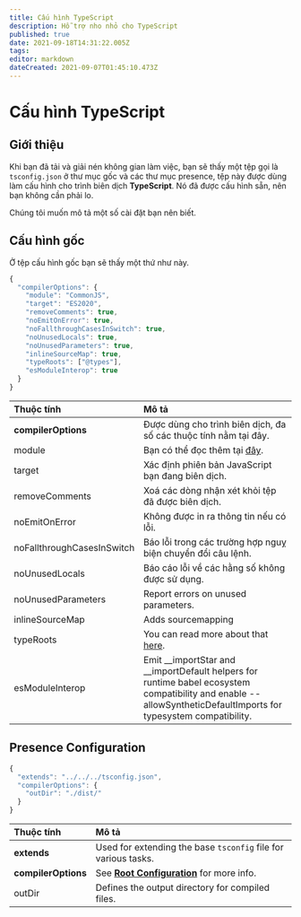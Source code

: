 ```yaml
---
title: Cấu hình TypeScript
description: Hỗ trợ nho nhỏ cho TypeScript
published: true
date: 2021-09-18T14:31:22.005Z
tags:
editor: markdown
dateCreated: 2021-09-07T01:45:10.473Z
---
```


# Cấu hình TypeScript

## Giới thiệu

Khi bạn đã tải và giải nén không gian làm việc, bạn sẽ thấy một tệp gọi là `tsconfig.json` ở thư mục gốc và các thư mục presence, tệp này được dùng làm cấu hình cho trình biên dịch **TypeScript**. Nó đã được cấu hình sẵn, nên bạn không cần phải lo.

Chúng tôi muốn mô tả một số cài đặt bạn nên biết.

## Cấu hình gốc

Ở tệp cấu hình gốc bạn sẽ thấy một thứ như này.

```javascript
{
  "compilerOptions": {
    "module": "CommonJS",
    "target": "ES2020",
    "removeComments": true,
    "noEmitOnError": true,
    "noFallthroughCasesInSwitch": true,
    "noUnusedLocals": true,
    "noUnusedParameters": true,
    "inlineSourceMap": true,
    "typeRoots": ["@types"],
    "esModuleInterop": true
  }
}
```

| Thuộc tính                 | Mô tả                                                                                                                                                               |
|:-------------------------- |:------------------------------------------------------------------------------------------------------------------------------------------------------------------- |
| **compilerOptions**        | Được dùng cho trình biên dịch, đa số các thuộc tính nằm tại đây.                                                                                                    |
| module                     | Bạn có thể đọc thêm tại [đây](https://www.typescriptlang.org/docs/handbook/modules.html).                                                                           |
| target                     | Xác định phiên bản JavaScript bạn đang biên dịch.                                                                                                                   |
| removeComments             | Xoá các dòng nhận xét khỏi tệp đã được biên dịch.                                                                                                                   |
| noEmitOnError              | Không được in ra thông tin nếu có lỗi.                                                                                                                              |
| noFallthroughCasesInSwitch | Báo lỗi trong các trường hợp nguỵ biện chuyển đổi câu lệnh.                                                                                                         |
| noUnusedLocals             | Báo cáo lỗi về các hằng số không được sử dụng.                                                                                                                      |
| noUnusedParameters         | Report errors on unused parameters.                                                                                                                                 |
| inlineSourceMap            | Adds sourcemapping                                                                                                                                                  |
| typeRoots                  | You can read more about that [here](https://www.typescriptlang.org/docs/handbook/tsconfig-json.html#types-typeroots-and-types).                                     |
| esModuleInterop            | Emit __importStar and __importDefault helpers for runtime babel ecosystem compatibility and enable --allowSyntheticDefaultImports for typesystem compatibility. |

## Presence Configuration

```javascript
{
  "extends": "../../../tsconfig.json",
  "compilerOptions": {
    "outDir": "./dist/"
  }
}
```

| Thuộc tính          | Mô tả                                                                                  |
|:------------------- |:-------------------------------------------------------------------------------------- |
| **extends**         | Used for extending the base `tsconfig` file for various tasks.                         |
| **compilerOptions** | See [**Root Configuration**](/dev/presence/tsconfig#root-configuration) for more info. |
| outDir              | Defines the output directory for compiled files.                                       |
